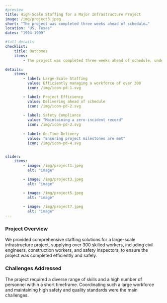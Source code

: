 ```yaml
---
#preview
title: High-Scale Staffing for a Major Infrastructure Project
image: /img/project3.jpeg
short: "The project was completed three weeks ahead of schedule…"
location: "US, Texas"
dates: "1994-1999"

#full details
checklist:
    title: Outcomes
    items:
        - The project was completed three weeks ahead of schedule, under budget, and met all safety and quality standards. Our staffing services enabled seamless operations and project execution, showcasing our capability to manage large-scale industrial manpower needs.

details:
    items:
        - label: Large-Scale Staffing
          value: Efficiently managing a workforce of over 300
          icon: /img/icon-pd-1.svg

        - label: Project Efficiency
          value: Delivering ahead of schedule
          icon: /img/icon-pd-2.svg
        
        - label: Safety Compliance
          value: "Maintaining a zero-incident record"
          icon: /img/icon-pd-3.svg
        
        - label: On-Time Delivery
          value: "Ensuring project milestones are met"
          icon: /img/icon-pd-4.svg


slider: 
    items:
        - image: /img/project1.jpeg
          alt: "image"

        - image: /img/project3.jpeg
          alt: "image"

        - image: /img/project5.jpeg
          alt: "image"
        
        - image: /img/project7.jpeg
          alt: "image"
---
```


### Project Overview

We provided comprehensive staffing solutions for a large-scale infrastructure project, supplying over 300 skilled workers, including civil engineers, construction workers, and safety inspectors, to ensure the project was completed efficiently and safely.

### Challenges Addressed

The project required a diverse range of skills and a high number of personnel within a short timeframe. Coordinating such a large workforce and maintaining high safety and quality standards were the main challenges.